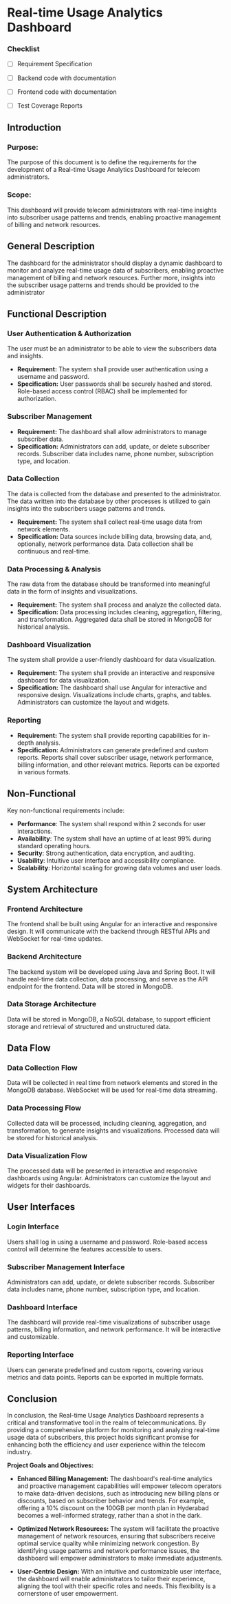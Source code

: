 # Real-time Usage Analytics Dashboard

### Checklist

- [ ] Requirement Specification
- [ ] Backend code with documentation
- [ ] Frontend code with documentation
- [ ] Test Coverage Reports





## Introduction
### Purpose:
The purpose of this document is to define the requirements for the development of a Real-time Usage Analytics Dashboard for telecom administrators.

### Scope:
This dashboard will provide telecom administrators with real-time insights into subscriber usage patterns and trends, enabling proactive management of billing and network resources.


## General Description

The dashboard for the administrator should display a dynamic dashboard to monitor and analyze real-time usage data of subscribers, enabling proactive management of billing and network resources.
Further more, insights into the subscriber usage patterns and trends should be provided to the administrator

## Functional Description

### User Authentication & Authorization
The user must be an administrator to be able to view the subscribers data and insights.
-   **Requirement:** The system shall provide user authentication using a username and password.
-   **Specification:** User passwords shall be securely hashed and stored. Role-based access control (RBAC) shall be implemented for authorization.
### Subscriber Management
-   **Requirement:** The dashboard shall allow administrators to manage subscriber data.
-   **Specification:** Administrators can add, update, or delete subscriber records. Subscriber data includes name, phone number, subscription type, and location.
### Data Collection
The data is collected from the database and presented to the administrator. The data written into the database by other processes is utilized to gain insights into the subscribers usage patterns and trends.
-   **Requirement:** The system shall collect real-time usage data from network elements.
-   **Specification:** Data sources include billing data, browsing data, and, optionally, network performance data. Data collection shall be continuous and real-time.
### Data Processing & Analysis
The raw data from the database should be transformed into meaningful data in the form of insights and visualizations.
-   **Requirement:** The system shall process and analyze the collected data.
-   **Specification:** Data processing includes cleaning, aggregation, filtering, and transformation. Aggregated data shall be stored in MongoDB for historical analysis.

### Dashboard Visualization
The system shall provide a user-friendly dashboard for data visualization.
-   **Requirement:** The system shall provide an interactive and responsive dashboard for data visualization.
-   **Specification:** The dashboard shall use Angular for interactive and responsive design. Visualizations include charts, graphs, and tables. Administrators can customize the layout and widgets.
### Reporting

-   **Requirement:** The system shall provide reporting capabilities for in-depth analysis.
-   **Specification:** Administrators can generate predefined and custom reports. Reports shall cover subscriber usage, network performance, billing information, and other relevant metrics. Reports can be exported in various formats.

## Non-Functional
Key non-functional requirements include:

-   **Performance**: The system shall respond within 2 seconds for user interactions.
-   **Availability**: The system shall have an uptime of at least 99% during standard operating hours.
-   **Security**: Strong authentication, data encryption, and auditing.
-   **Usability**: Intuitive user interface and accessibility compliance.
-   **Scalability**: Horizontal scaling for growing data volumes and user loads.
## System Architecture
### Frontend Architecture

The frontend shall be built using Angular for an interactive and responsive design. It will communicate with the backend through RESTful APIs and WebSocket for real-time updates.

### Backend Architecture

The backend system will be developed using Java and Spring Boot. It will handle real-time data collection, data processing, and serve as the API endpoint for the frontend. Data will be stored in MongoDB.

### Data Storage Architecture

Data will be stored in MongoDB, a NoSQL database, to support efficient storage and retrieval of structured and unstructured data.

## Data Flow
### Data Collection Flow

Data will be collected in real time from network elements and stored in the MongoDB database. WebSocket will be used for real-time data streaming.

### Data Processing Flow

Collected data will be processed, including cleaning, aggregation, and transformation, to generate insights and visualizations. Processed data will be stored for historical analysis.

### Data Visualization Flow

The processed data will be presented in interactive and responsive dashboards using Angular. Administrators can customize the layout and widgets for their dashboards.

## User Interfaces
### Login Interface

Users shall log in using a username and password. Role-based access control will determine the features accessible to users.

###  Subscriber Management Interface

Administrators can add, update, or delete subscriber records. Subscriber data includes name, phone number, subscription type, and location.

### Dashboard Interface

The dashboard will provide real-time visualizations of subscriber usage patterns, billing information, and network performance. It will be interactive and customizable.

### Reporting Interface

Users can generate predefined and custom reports, covering various metrics and data points. Reports can be exported in multiple formats.

## Conclusion

In conclusion, the Real-time Usage Analytics Dashboard represents a critical and transformative tool in the realm of telecommunications. By providing a comprehensive platform for monitoring and analyzing real-time usage data of subscribers, this project holds significant promise for enhancing both the efficiency and user experience within the telecom industry.

**Project Goals and Objectives:**

-   **Enhanced Billing Management:** The dashboard's real-time analytics and proactive management capabilities will empower telecom operators to make data-driven decisions, such as introducing new billing plans or discounts, based on subscriber behavior and trends. For example, offering a 10% discount on the 100GB per month plan in Hyderabad becomes a well-informed strategy, rather than a shot in the dark.
    
-   **Optimized Network Resources:** The system will facilitate the proactive management of network resources, ensuring that subscribers receive optimal service quality while minimizing network congestion. By identifying usage patterns and network performance issues, the dashboard will empower administrators to make immediate adjustments.
    
-   **User-Centric Design:** With an intuitive and customizable user interface, the dashboard will enable administrators to tailor their experience, aligning the tool with their specific roles and needs. This flexibility is a cornerstone of user empowerment.


